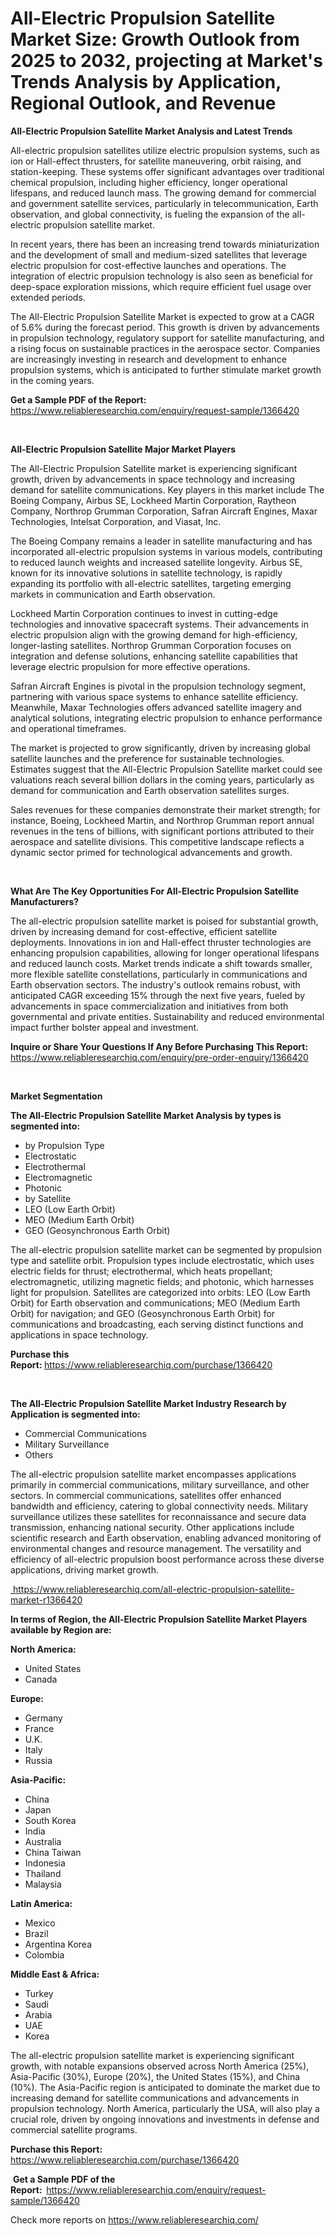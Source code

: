 <p><h1>All-Electric Propulsion Satellite Market Size: Growth Outlook from 2025 to 2032, projecting at Market's Trends Analysis by Application, Regional Outlook, and Revenue</h1></p><p><strong>All-Electric Propulsion Satellite Market Analysis and Latest Trends</strong></p>
<p><p>All-electric propulsion satellites utilize electric propulsion systems, such as ion or Hall-effect thrusters, for satellite maneuvering, orbit raising, and station-keeping. These systems offer significant advantages over traditional chemical propulsion, including higher efficiency, longer operational lifespans, and reduced launch mass. The growing demand for commercial and government satellite services, particularly in telecommunication, Earth observation, and global connectivity, is fueling the expansion of the all-electric propulsion satellite market.</p><p>In recent years, there has been an increasing trend towards miniaturization and the development of small and medium-sized satellites that leverage electric propulsion for cost-effective launches and operations. The integration of electric propulsion technology is also seen as beneficial for deep-space exploration missions, which require efficient fuel usage over extended periods.</p><p>The All-Electric Propulsion Satellite Market is expected to grow at a CAGR of 5.6% during the forecast period. This growth is driven by advancements in propulsion technology, regulatory support for satellite manufacturing, and a rising focus on sustainable practices in the aerospace sector. Companies are increasingly investing in research and development to enhance propulsion systems, which is anticipated to further stimulate market growth in the coming years.</p></p>
<p><strong>Get a Sample PDF of the Report:&nbsp;</strong> <a href="https://www.reliableresearchiq.com/enquiry/request-sample/1366420?utm_campaign=2238&utm_medium=2&utm_source=Github&utm_content=ia&utm_term=22032025&utm_id=all-electric-propulsion-satellite">https://www.reliableresearchiq.com/enquiry/request-sample/1366420</a></p>
<p>&nbsp;</p>
<p><strong>All-Electric Propulsion Satellite Major Market Players</strong></p>
<p><p>The All-Electric Propulsion Satellite market is experiencing significant growth, driven by advancements in space technology and increasing demand for satellite communications. Key players in this market include The Boeing Company, Airbus SE, Lockheed Martin Corporation, Raytheon Company, Northrop Grumman Corporation, Safran Aircraft Engines, Maxar Technologies, Intelsat Corporation, and Viasat, Inc. </p><p>The Boeing Company remains a leader in satellite manufacturing and has incorporated all-electric propulsion systems in various models, contributing to reduced launch weights and increased satellite longevity. Airbus SE, known for its innovative solutions in satellite technology, is rapidly expanding its portfolio with all-electric satellites, targeting emerging markets in communication and Earth observation.</p><p>Lockheed Martin Corporation continues to invest in cutting-edge technologies and innovative spacecraft systems. Their advancements in electric propulsion align with the growing demand for high-efficiency, longer-lasting satellites. Northrop Grumman Corporation focuses on integration and defense solutions, enhancing satellite capabilities that leverage electric propulsion for more effective operations.</p><p>Safran Aircraft Engines is pivotal in the propulsion technology segment, partnering with various space systems to enhance satellite efficiency. Meanwhile, Maxar Technologies offers advanced satellite imagery and analytical solutions, integrating electric propulsion to enhance performance and operational timeframes.</p><p>The market is projected to grow significantly, driven by increasing global satellite launches and the preference for sustainable technologies. Estimates suggest that the All-Electric Propulsion Satellite market could see valuations reach several billion dollars in the coming years, particularly as demand for communication and Earth observation satellites surges.</p><p>Sales revenues for these companies demonstrate their market strength; for instance, Boeing, Lockheed Martin, and Northrop Grumman report annual revenues in the tens of billions, with significant portions attributed to their aerospace and satellite divisions. This competitive landscape reflects a dynamic sector primed for technological advancements and growth.</p></p>
<p>&nbsp;</p>
<p><strong>What Are The Key Opportunities For All-Electric Propulsion Satellite Manufacturers?</strong></p>
<p><p>The all-electric propulsion satellite market is poised for substantial growth, driven by increasing demand for cost-effective, efficient satellite deployments. Innovations in ion and Hall-effect thruster technologies are enhancing propulsion capabilities, allowing for longer operational lifespans and reduced launch costs. Market trends indicate a shift towards smaller, more flexible satellite constellations, particularly in communications and Earth observation sectors. The industry's outlook remains robust, with anticipated CAGR exceeding 15% through the next five years, fueled by advancements in space commercialization and initiatives from both governmental and private entities. Sustainability and reduced environmental impact further bolster appeal and investment.</p></p>
<p><strong>Inquire or Share Your Questions If Any Before Purchasing This Report:</strong> <a href="https://www.reliableresearchiq.com/enquiry/pre-order-enquiry/1366420?utm_campaign=2238&utm_medium=2&utm_source=Github&utm_content=ia&utm_term=22032025&utm_id=all-electric-propulsion-satellite">https://www.reliableresearchiq.com/enquiry/pre-order-enquiry/1366420</a></p>
<p>&nbsp;</p>
<p><strong>Market Segmentation</strong></p>
<p><strong>The All-Electric Propulsion Satellite Market Analysis by types is segmented into:</strong></p>
<p><ul><li>by Propulsion Type</li><li>Electrostatic</li><li>Electrothermal</li><li>Electromagnetic</li><li>Photonic</li><li>by Satellite</li><li>LEO (Low Earth Orbit)</li><li>MEO (Medium Earth Orbit)</li><li>GEO (Geosynchronous Earth Orbit)</li></ul></p>
<p><p>The all-electric propulsion satellite market can be segmented by propulsion type and satellite orbit. Propulsion types include electrostatic, which uses electric fields for thrust; electrothermal, which heats propellant; electromagnetic, utilizing magnetic fields; and photonic, which harnesses light for propulsion. Satellites are categorized into orbits: LEO (Low Earth Orbit) for Earth observation and communications; MEO (Medium Earth Orbit) for navigation; and GEO (Geosynchronous Earth Orbit) for communications and broadcasting, each serving distinct functions and applications in space technology.</p></p>
<p><strong>Purchase this Report:&nbsp;</strong><a href="https://www.reliableresearchiq.com/purchase/1366420?utm_campaign=2238&utm_medium=2&utm_source=Github&utm_content=ia&utm_term=22032025&utm_id=all-electric-propulsion-satellite">https://www.reliableresearchiq.com/purchase/1366420</a></p>
<p>&nbsp;</p>
<p><strong>The All-Electric Propulsion Satellite Market Industry Research by Application is segmented into:</strong></p>
<p><ul><li>Commercial Communications</li><li>Military Surveillance</li><li>Others</li></ul></p>
<p><p>The all-electric propulsion satellite market encompasses applications primarily in commercial communications, military surveillance, and other sectors. In commercial communications, satellites offer enhanced bandwidth and efficiency, catering to global connectivity needs. Military surveillance utilizes these satellites for reconnaissance and secure data transmission, enhancing national security. Other applications include scientific research and Earth observation, enabling advanced monitoring of environmental changes and resource management. The versatility and efficiency of all-electric propulsion boost performance across these diverse applications, driving market growth.</p></p>
<p><a href="https://www.reliableresearchiq.com/all-electric-propulsion-satellite-market-r1366420?utm_campaign=2238&utm_medium=2&utm_source=Github&utm_content=ia&utm_term=22032025&utm_id=all-electric-propulsion-satellite">&nbsp;https://www.reliableresearchiq.com/all-electric-propulsion-satellite-market-r1366420</a></p>
<p><strong>In terms of Region, the All-Electric Propulsion Satellite Market Players available by Region are:</strong></p>
<p>
    <p> <strong> North America: </strong>
        <ul>
            <li>United States</li>
            <li>Canada</li>
        </ul>
        </p> 
    <p> <strong> Europe: </strong>
        <ul>
            <li>Germany</li>
            <li>France</li>
            <li>U.K.</li>
            <li>Italy</li>
            <li>Russia</li>
        </ul>
        </p> 
    <p> <strong> Asia-Pacific: </strong>
        <ul>
            <li>China</li>
            <li>Japan</li>
            <li>South Korea</li>
            <li>India</li>
            <li>Australia</li>
            <li>China Taiwan</li>
            <li>Indonesia</li>
            <li>Thailand</li>
            <li>Malaysia</li>
        </ul>
        </p> 
    <p> <strong> Latin America: </strong>
        <ul>
            <li>Mexico</li>
            <li>Brazil</li>
            <li>Argentina Korea</li>
            <li>Colombia</li>
        </ul>
        </p> 
    <p> <strong> Middle East & Africa: </strong>
        <ul>
            <li>Turkey</li>
            <li>Saudi</li>
            <li>Arabia</li>
            <li>UAE</li>
            <li>Korea</li>
        </ul>
    </p>
    </p>
<p><p>The all-electric propulsion satellite market is experiencing significant growth, with notable expansions observed across North America (25%), Asia-Pacific (30%), Europe (20%), the United States (15%), and China (10%). The Asia-Pacific region is anticipated to dominate the market due to increasing demand for satellite communications and advancements in propulsion technology. North America, particularly the USA, will also play a crucial role, driven by ongoing innovations and investments in defense and commercial satellite programs.</p></p>
<p><strong>Purchase this Report: </strong><a href="https://www.reliableresearchiq.com/purchase/1366420?utm_campaign=2238&utm_medium=2&utm_source=Github&utm_content=ia&utm_term=22032025&utm_id=all-electric-propulsion-satellite">https://www.reliableresearchiq.com/purchase/1366420</a></p>
<p>&nbsp;<strong>Get a Sample PDF of the Report:&nbsp;&nbsp;</strong><a href="https://www.reliableresearchiq.com/enquiry/request-sample/1366420?utm_campaign=2238&utm_medium=2&utm_source=Github&utm_content=ia&utm_term=22032025&utm_id=all-electric-propulsion-satellite">https://www.reliableresearchiq.com/enquiry/request-sample/1366420</a></p>
<p><strong></strong></p>
<p>Check more reports on <a href="https://www.reliableresearchiq.com/?utm_campaign=2238&utm_medium=2&utm_source=Github&utm_content=ia&utm_term=22032025&utm_id=all-electric-propulsion-satellite">https://www.reliableresearchiq.com/</a></p>